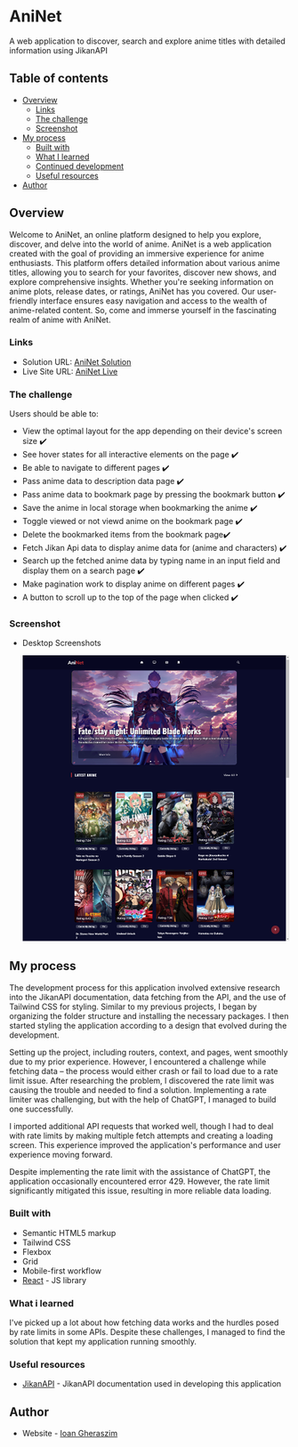 # AniNet
A web application to discover, search and explore anime titles with detailed information using JikanAPI

## Table of contents

- [Overview](#overview)
  - [Links](#links)
  - [The challenge](#the-challenge)
  - [Screenshot](#screenshot)
- [My process](#my-process)
  - [Built with](#built-with)
  - [What I learned](#what-i-learned)
  - [Continued development](#continued-development)
  - [Useful resources](#useful-resources)
- [Author](#author)

## Overview

Welcome to AniNet, an online platform designed to help you explore, discover, and delve into the world of anime. AniNet is a web application created with the goal of providing an immersive experience for anime enthusiasts. This platform offers detailed information about various anime titles, allowing you to search for your favorites, discover new shows, and explore comprehensive insights.
Whether you're seeking information on anime plots, release dates, or ratings, AniNet has you covered. Our user-friendly interface ensures easy navigation and access to the wealth of anime-related content.
So, come and immerse yourself in the fascinating realm of anime with AniNet.

### Links

- Solution URL: [AniNet Solution](https://github.com/ioangheraszim/AniNet)
- Live Site URL: [AniNet Live](https://ioangheraszim.github.io/AniNet/)

### The challenge

Users should be able to:

- View the optimal layout for the app depending on their device's screen size ✔️
- See hover states for all interactive elements on the page ✔️
- Be able to navigate to different pages ✔️
- Pass anime data to description data page ✔️
- Pass anime data to bookmark page by pressing the bookmark button ✔️
- Save the anime in local storage when bookmarking the anime ✔️
- Toggle viewed or not viewd anime on the bookmark page ✔️
- Delete the bookmarked items from the bookmark page✔️
- Fetch Jikan Api data to display anime data for (anime and characters) ✔️
- Search up the fetched anime data by typing name in an input field and display them on a search page ✔️
- Make pagination work to display anime on different pages ✔️
- A button to scroll up to the top of the page when clicked ✔️

### Screenshot

- Desktop Screenshots
  <p float="left">
    <img src="./src/assets/images/aninet-desktop.png" />
  </p>

## My process

The development process for this application involved extensive research into the JikanAPI documentation, data fetching from the API, and the use of Tailwind CSS for styling. Similar to my previous projects, I began by organizing the folder structure and installing the necessary packages. I then started styling the application according to a design that evolved during the development.

Setting up the project, including routers, context, and pages, went smoothly due to my prior experience. However, I encountered a challenge while fetching data – the process would either crash or fail to load due to a rate limit issue. After researching the problem, I discovered the rate limit was causing the trouble and needed to find a solution. Implementing a rate limiter was challenging, but with the help of ChatGPT, I managed to build one successfully.

I imported additional API requests that worked well, though I had to deal with rate limits by making multiple fetch attempts and creating a loading screen. This experience improved the application's performance and user experience moving forward.

Despite implementing the rate limit with the assistance of ChatGPT, the application occasionally encountered error 429. However, the rate limit significantly mitigated this issue, resulting in more reliable data loading.

### Built with

- Semantic HTML5 markup
- Tailwind CSS
- Flexbox
- Grid
- Mobile-first workflow
- [React](https://reactjs.org/) - JS library

### What i learned

I've picked up a lot about how fetching data works and the hurdles posed by rate limits in some APIs. Despite these challenges, I managed to find the solution that kept my application running smoothly.

### Useful resources
- [JikanAPI](https://jikan.moe/) - JikanAPI documentation used in developing this application

## Author

- Website - [Ioan Gheraszim](https://github.com/ioangheraszim)